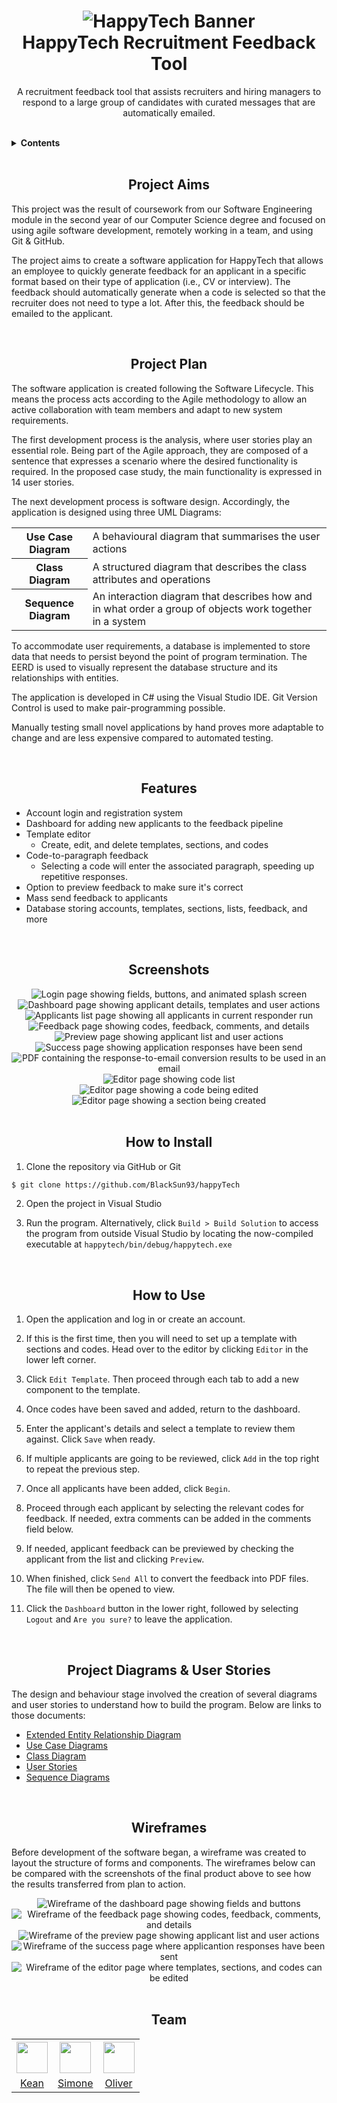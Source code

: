 
<h1 align="center">
  <img src="HappyTech/Documentation/Resources/happytech_readme-banner.png" alt="HappyTech Banner">
  <br>
  HappyTech Recruitment Feedback Tool
</h1>

<p align="center">
  A recruitment feedback tool that assists recruiters and hiring managers to respond to a large group of candidates with curated messages that are automatically emailed.
</p>

<br>

<details><summary><b>Contents</b></summary>
  <ul>
    <li><a href="#aims">Project Aims</a></li>
    <li><a href="#plan">Project Plan</a></li>
    <li><a href="#features">Features</a></li>
    <li><a href="#screenshots">Screenshots</a></li>
    <li><a href="#install">How to Install</a></li>
    <li><a href="#tutorial">How to Use</a></li>
    <li><a href="#diagrams">Project Diagrams & User Stories</a></li>
    <li><a href="#wireframes">Wireframes</a></li>
    <li><a href="#team">Team</a></li>
  </ul>
</details>

<br>

<h2 id="aims" align="center">
  Project Aims
</h2>

This project was the result of coursework from our Software Engineering module in the second year of our Computer Science degree and focused on using agile software development, remotely working in a team, and using Git & GitHub.

The project aims to create a software application for HappyTech that allows an employee to quickly generate feedback for an applicant in a specific format based on their type of application (i.e., CV or interview). The feedback should automatically generate when a code is selected so that the recruiter does not need to type a lot. After this, the feedback should be emailed to the applicant.

<br>

<h2 id="plan" align="center">
  Project Plan
</h2>

The software application is created following the Software Lifecycle. This means the process acts according to the Agile methodology to allow an active collaboration with team members and adapt to new system requirements.

The first development process is the analysis, where user stories play an essential role. Being part of the Agile approach, they are composed of a sentence that expresses a scenario where the desired functionality is required. In the proposed case study, the main functionality is expressed in 14 user stories.

The next development process is software design. Accordingly, the application is designed using three UML Diagrams:

<table align="center">
  <tr>
    <th>Use Case Diagram</th>
    <td>A behavioural diagram that summarises the user actions</th>
  </tr>
  <tr>
    <th>Class Diagram</td>
    <td>A structured diagram that describes the class attributes and operations</td>
  </tr>
  <tr>
    <th>Sequence Diagram</td>
    <td>An interaction diagram that describes how and in what order a group of objects work together in a system</td>
  </tr>
</table>

To accommodate user requirements, a database is implemented to store data that needs to persist beyond the point of program termination. The EERD is used to visually represent the database structure and its relationships with entities.

The application is developed in C# using the Visual Studio IDE. Git Version Control is used to make pair-programming possible.

Manually testing small novel applications by hand proves more adaptable to change and are less expensive compared to automated testing.

<br>

<h2 id="features" align="center">
  Features
</h2>

- Account login and registration system
- Dashboard for adding new applicants to the feedback pipeline
- Template editor
  - Create, edit, and delete templates, sections, and codes
- Code-to-paragraph feedback
  - Selecting a code will enter the associated paragraph, speeding up repetitive responses.
- Option to preview feedback to make sure it's correct
- Mass send feedback to applicants
- Database storing accounts, templates, sections, lists, feedback, and more

<br>

<h2 id="screenshots" align="center">
  Screenshots
</h2>

<div align="center">
  <img src="HappyTech/Documentation/Resources/happytech_readme-login-demo.gif" alt="Login page showing fields, buttons, and animated splash screen">
  <br>
  <img src="HappyTech/Documentation/Resources/happytech_readme-dashboard-demo.png" alt="Dashboard page showing applicant details, templates and user actions">
  <br>
  <img src="HappyTech/Documentation/Resources/happytech_readme-applicants-demo.png" alt="Applicants list page showing all applicants in current responder run">
  <br>
  <img src="HappyTech/Documentation/Resources/happytech_readme-feedback-demo.png" alt="Feedback page showing codes, feedback, comments, and details">
  <br>
  <img src="HappyTech/Documentation/Resources/happytech_readme-preview-demo.png" alt="Preview page showing applicant list and user actions">
  <br>
  <img src="HappyTech/Documentation/Resources/happytech_readme-success-demo.png" alt="Success page showing application responses have been send">
  <br>
  <img src="HappyTech/Documentation/Resources/happytech_readme-result-demo.png" alt="PDF containing the response-to-email conversion results to be used in an email">
  <br>
  <img src="HappyTech/Documentation/Resources/happytech_readme-editor-demo.png" alt="Editor page showing code list">
  <br>
  <img src="HappyTech/Documentation/Resources/happytech_readme-codes-demo.png" alt="Editor page showing a code being edited">
  <br>
  <img src="HappyTech/Documentation/Resources/happytech_readme-sections-demo.png" alt="Editor page showing a section being created">
</div>

<br>

<h2 id="install" align="center">
  How to Install
</h2>

1. Clone the repository via GitHub or Git
```bash
$ git clone https://github.com/BlackSun93/happyTech
```

2. Open the project in Visual Studio

3. Run the program. Alternatively, click `Build > Build Solution` to access the program from outside Visual Studio by locating the now-compiled executable at `happytech/bin/debug/happytech.exe`

<br>

<h2 id="tutorial" align="center">
  How to Use
</h2>

1. Open the application and log in or create an account.

2. If this is the first time, then you will need to set up a template with sections and codes. Head over to the editor by clicking `Editor` in the lower left corner.

3. Click `Edit Template`. Then proceed through each tab to add a new component to the template.

4. Once codes have been saved and added, return to the dashboard.

5. Enter the applicant's details and select a template to review them against. Click `Save` when ready.

6. If multiple applicants are going to be reviewed, click `Add` in the top right to repeat the previous step.

7. Once all applicants have been added, click `Begin`.

8. Proceed through each applicant by selecting the relevant codes for feedback. If needed, extra comments can be added in the comments field below.

9. If needed, applicant feedback can be previewed by checking the applicant from the list and clicking `Preview`.

10. When finished, click `Send All` to convert the feedback into PDF files. The file will then be opened to view.

11. Click the `Dashboard` button in the lower right, followed by selecting `Logout` and `Are you sure?` to leave the application.

<br>

<h2 id="diagrams" align="center">
  Project Diagrams & User Stories
</h2>

The design and behaviour stage involved the creation of several diagrams and user stories to understand how to build the program. Below are links to those documents:

<ul>
  <li><a href="HappyTech/Documentation/happytech_diagrams-eerd.png">Extended Entity Relationship Diagram</a></li>
  <li><a href="HappyTech/Documentation/happytech_diagrams-use-case.png">Use Case Diagrams</a></li>
  <li><a href="HappyTech/Documentation/happytech_diagrams-class.png">Class Diagram</a></li>
  <li><a href="HappyTech/Documentation/happytech_user-stories.pdf">User Stories</a></li>
  <li><a href="HappyTech/Documentation/Sequences">Sequence Diagrams</a></li>
</ul>

<br>

<h2 id="wireframes" align="center">
  Wireframes
</h2>

Before development of the software began, a wireframe was created to layout the structure of forms and components. The wireframes below can be compared with the screenshots of the final product above to see how the results transferred from plan to action.

<div align="center">
  <img src="HappyTech/Documentation/Resources/happytech_readme-dashboard-wireframe.png" alt="Wireframe of the dashboard page showing fields and buttons">
  <br>
  <img src="HappyTech/Documentation/Resources/happytech_readme-feedback-wireframe.png" alt="Wireframe of the feedback page showing codes, feedback, comments, and details">
  <br>
  <img src="HappyTech/Documentation/Resources/happytech_readme-preview-wireframe.png" alt="Wireframe of the preview page showing applicant list and user actions">
  <br>
  <img src="HappyTech/Documentation/Resources/happytech_readme-success-wireframe.png" alt="Wireframe of the success page where applicantion responses have been sent">
  <br>
  <img src="HappyTech/Documentation/Resources/happytech_readme-editor-wireframe.png" alt="Wireframe of the editor page where templates, sections, and codes can be edited">
</div>

<br>

<h2 id="team" align="center">
  Team
</h2>

<table align="center">
  <tr align="center">
    <th><img src="https://github.com/BlackSun93.png" width="50"></th>
    <th><img src="https://github.com/SimoneCampo-SC.png" width="50"></th>
    <th><img src="https://github.com/omosborne.png" width="50"></th>
  </tr>
  <tr align="center">
    <td><a href="https://github.com/BlackSun93">Kean</a></td>
    <td><a href="https://github.com/SimoneCampo-SC">Simone</a></td>
    <td><a href="https://github.com/omosborne">Oliver</a></td>
  </tr>
</table>
